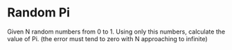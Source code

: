# Random Pi
Given N random numbers from 0 to 1. Using only this numbers, calculate the value of Pi. (the error must tend to zero with N approaching to infinite)
